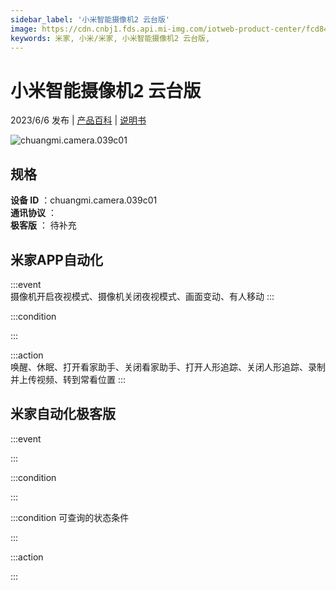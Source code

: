```yaml
---
sidebar_label: '小米智能摄像机2 云台版'
image: https://cdn.cnbj1.fds.api.mi-img.com/iotweb-product-center/fcd84313cb5be314b08f893402185f56_1679316563380.png?GalaxyAccessKeyId=AKVGLQWBOVIRQ3XLEW&Expires=9223372036854775807&Signature=+m2KS3/nM8LN2YgFCTLLxdULpbM=
keywords: 米家, 小米/米家, 小米智能摄像机2 云台版, 
---
```

# 小米智能摄像机2 云台版

2023/6/6 发布 | [产品百科](https://home.mi.com/webapp/content/baike/product/index.html?model=chuangmi.camera.039c01/) | [说明书](https://home.mi.com/views/introduction.html?model=chuangmi.camera.039c01&region=cn)

![chuangmi.camera.039c01](https://cdn.cnbj1.fds.api.mi-img.com/iotweb-product-center/fcd84313cb5be314b08f893402185f56_1679316563380.png?GalaxyAccessKeyId=AKVGLQWBOVIRQ3XLEW&Expires=9223372036854775807&Signature=+m2KS3/nM8LN2YgFCTLLxdULpbM=)

## 规格  
> 
**设备 ID** ：chuangmi.camera.039c01  
**通讯协议** ：  
**极客版**  ： 待补充 


## 米家APP自动化  

:::event  
摄像机开启夜视模式、摄像机关闭夜视模式、画面变动、有人移动
:::

:::condition  

:::

:::action   
唤醒、休眠、打开看家助手、关闭看家助手、打开人形追踪、关闭人形追踪、录制并上传视频、转到常看位置
:::

## 米家自动化极客版  

:::event  

:::

:::condition  

:::

:::condition 可查询的状态条件  

:::

:::action  

:::

        
